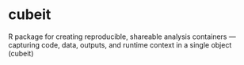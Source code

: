 # cubeit
R package for creating reproducible, shareable analysis containers — capturing code, data, outputs, and runtime context in a single object (cubeit)
